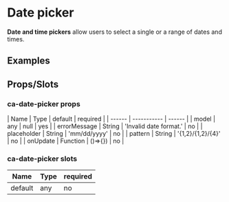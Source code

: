 
# Date picker

**Date and time pickers** allow users to select a single or a range of dates and times.


## Examples

<CodeSnippet codePenId="MBeBJP"></CodeSnippet>

## Props/Slots

### ca-date-picker props

| Name | Type | default | required |
| ------ | ----------- | ------ |
| model   | any | null | yes |
| errorMessage   | String | 'Invalid date format.' | no | 
| placeholder   | String | 'mm/dd/yyyy' | no | 
| pattern   | String | '{1,2}/{1,2}/{4}' | no | 
| onUpdate   | Function | ()=>{}) | no | 

### ca-date-picker slots

| Name | Type | required |
| ------ | ----------- | ------ |
| default   | any | no |